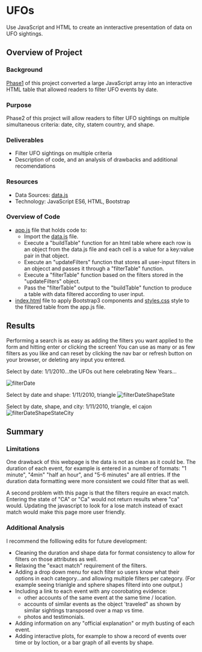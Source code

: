 # UFOs
 Use JavaScript and HTML to create an innteractive presentation of data on UFO sightings.

## Overview of Project

### Background
[Phase1](https://github.com/aberloro/UFOs/blob/main/static/js/appPhase1.js) of this project converted a large JavaScript array into an interactive HTML table that allowed readers to filter UFO events by date.  

### Purpose
Phase2 of this project will allow readers to filter UFO sightings on multiple simultaneous criteria: date, city, statem country, and shape. 

### Deliverables
 - Filter UFO sightings on multiple criteria
 - Description of code, and an analysis of drawbacks and additional recomendations

### Resources
 - Data Sources: [data.js](https://github.com/aberloro/UFOs/blob/main/static/js/data.js) 
 - Technology: JavaScript ES6, HTML, Bootstrap

 ### Overview of Code
 - [app.js](https://github.com/aberloro/UFOs/blob/main/static/js/app.js) file that holds code to:
    - Import the [data.js](https://github.com/aberloro/UFOs/blob/main/static/js/data.js) file.
    - Execute a "buildTable" function for an html table where each row is an object from the data.js file and each cell is a value for a key:value pair in that object.
    - Execute an "updateFilters" function that stores all user-input filters in an objecct and passes it through a "filterTable" function.
    - Execute a "filterTable" function based on the filters stored in the "updateFilters" object.
    - Pass the "filterTable" output to the "buildTable" function to produce a table with data filtered according to user input. 
 - [index.html](https://github.com/aberloro/UFOs/blob/main/index.html) file to apply Bootstrap3 components and [styles.css](https://github.com/aberloro/UFOs/blob/main/static/css/style.css) style to the filtered table from the app.js file. 

## Results
 Performing a search is as easy as adding the filters you want applied to the form and hitting enter or clicking the screen! You can use as many or as few filters as you like and can reset by clicking the nav bar or refresh button on your browser, or deleting any input you entered.

 Select by date: 1/1/2010...the UFOs out here celebrating New Years...
 
  ![filterDate](https://user-images.githubusercontent.com/93740725/156711884-734f4939-f57e-4b72-be11-7e48093dafbc.png)

 Select by date and shape: 1/11/2010, triangle
 ![filterDateShapeState](https://user-images.githubusercontent.com/93740725/156711953-f307a66f-598a-434e-91d7-003620061d19.png)


 Select by date, shape, and city: 1/11/2010, triangle, el cajon
 ![filterDateShapeStateCity](https://user-images.githubusercontent.com/93740725/156712000-1ae9ac71-effb-4d71-963b-860bf3844d31.png)



 ## Summary
 ### Limitations
 
 One drawback of this webpage is the data is not as clean as it could be.  The duration of each event, for example is entered in a number of formats: "1 minute", "4min" "half an hour", and "5-6 minutes" are all entries.  If the duration data formatting were more consistent we could filter that as well.  
 
 A second problem with this page is that the filters require an exact match.  Entering the state of "CA" or "Ca" would not return results where "ca" would.  Updating the javascript to look for a lose match instead of exact match would make this page more user friendly.

 ### Additional Analysis

I recommend the folllowing edits for future development:
 - Cleaning the duration and shape data for format consistency to allow for filters on those attributes as well.
 - Relaxing the "exact match" requirement of the filters.
 - Adding a drop down menu for each filter so users know what their options in each category...and allowing multiple filters per category. (For example seeing trianlgle and sphere shapes filterd into one output.)
 - Including a link to each event with any coorobating evidence: 
    - other accounts of the same event at the same time / location.
    - accounts of similar events as the object 'traveled" as shown by similar sightings transposed over a map vs time.
    - photos and testimonials.
 - Adding information on any "official explanation" or myth busting of each event.
 - Adding interactive plots, for example to show a record of events over time or by loction, or a bar graph of all events by shape. 

    
